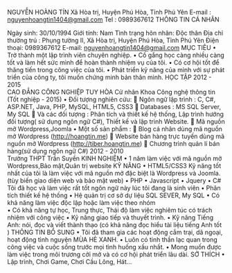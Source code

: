NGUYỄN HOÀNG TÍN
 Xã Hòa trị, Huyện Phú Hòa, Tỉnh Phú Yên
E-mail : nguyenhoangtin1404@gmail.com
Tel : 0989367612
THÔNG TIN CÁ NHÂN
 
Ngày sinh: 30/10/1994
Giới tính: Nam
Tình trạng hôn nhân: Độc thân
Địa chỉ thường trú : Phụng tường II, Xã Hòa trị, Huyện Phú Hòa, Tỉnh Phú Yên
Điện thoại: 0989367612
E-mail: nguyenhoangtin1404@gmail.com
MỤC TIÊU
•	 Trở thành một lập trình viên chuyên nghiệp.
•	Cố gắng học càng nhiều càng tốt và làm hết sức mình để hoàn thành nhiệm vụ của tôi.
•	Có cơ hội tốt để thăng tiến trong công việc của tôi.
•	Phát triển kỹ năng của mình với sự phát triển của công ty, tôi muốn chứng minh bản thân mình.
HỌC TẬP
2012 - 2015           
CAO ĐẲNG CÔNG NGHIỆP TUY HÒA
Cử nhân Khoa Công nghệ thông tin (Tốt nghiệp - 2015)
•	Đối tượng nghiên cứu:
	Ngôn ngữ lập trình : C, C#, ASP.NET, Java, PHP, MySQL, HTML5, CSS3
	Databases : MS SQL Server, My SQL
	Và các đối tượng : Phân tích và thiết kế hệ thống, Lập trình hướng đối tượng( sử dụng  ngôn ngữ C#), Thiết kế và lập trình Website.
	Mã nguồn mở Wordpress,Joomla
•	Một số sản phẩm : 
	Blog cá nhân dùng mã nguồn mở Wordpress (http://hoangtin.me)
	Website bán hàng trực tuyến dùng mã nguồn mở Wordpress  (http://tiber.hoangtin.me)
	Chương trình quản lí bán hàng(sử dụng ngôn ngữ C#)
2012 - 2010           
Trường THPT Trần Suyền
KINH NGHIỆM
•	1 năm làm việc với mã nguồn mở Wordpress,Bảo mật,Quản trị website
KỸ NĂNG
•	HTML5/CSS3
Kỹ năng tốt nhất của tôi là làm việc với mã nguồn mở đặc biệt là Wordpress và Joomla. (tùy biến giao diện web và bảo mật web) 
•	PHP 
•	Javascript
•	Jquery
•	C# 
Tôi đã học và làm việc rất tốt ngôn ngữ này lúc tôi đang là sinh viên 
•	Phân tích thiết kế hệ thống
•	Hệ quản trị cơ sở dự liệu SQL SEVER, My SQL
•	Có khả năng làm việc độc lập hoặc làm việc theo nhóm	
•	Có khả năng tự học, Trung thực, Thái độ làm việc nghiêm túc có trách nhiệm với công việc
•	Kỹ năng giao tiếp và thuyết trình.
•	Kỹ năng Tiếng Anh: nói, đọc và viết thành thạo (có khả năng đọc hiểu tài liệu tiếng Anh tốt )
THÔNG TIN BỔ SUNG 
•	Tôi đã tham gia các hoạt động cắm trại, dã ngoại, hoạt động tình nguyện MÙA HÈ XANH. 
•	Luôn có tinh thần lạc quan trong công việc và cuộc sống trước mọi tình huống xấu nhất.
•	Mong muốn được làm việc trong môi trương cởi mở và có cơ hội phát triển lâu dài.
SỞ THÍCH
•	Lập trình, Chơi Game, Chơi Cầu Lông, Hát… 
